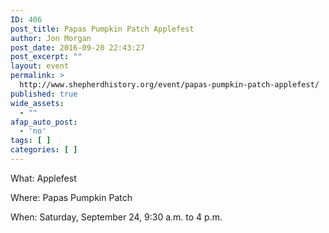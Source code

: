 ```yaml
---
ID: 406
post_title: Papas Pumpkin Patch Applefest
author: Jon Morgan
post_date: 2016-09-20 22:43:27
post_excerpt: ""
layout: event
permalink: >
  http://www.shepherdhistory.org/event/papas-pumpkin-patch-applefest/
published: true
wide_assets:
  - ""
afap_auto_post:
  - 'no'
tags: [ ]
categories: [ ]
---
```

What: Applefest

Where: Papas Pumpkin Patch

When: Saturday, September 24, 9:30 a.m. to 4 p.m.